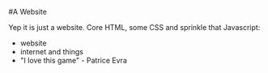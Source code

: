 #A Website

Yep it is just a website. Core HTML, some CSS and sprinkle that Javascript:

- website
- internet and things
- "I love this game" - Patrice Evra
